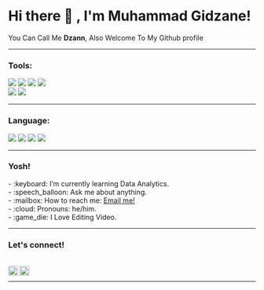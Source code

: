 # <summary><strong>Hi there :wave: , I'm Muhammad Gidzane!</strong></summary>
You Can Call Me <b>Dzann</b>, Also Welcome To My Github profile
<hr>

### <summary><strong>Tools:</strong></summary>
<p>
    <img src="https://img.shields.io/badge/Text%20Editor-Visual%20Studio%20Code-blue?&logo=visual%20studio%20code&logoColor=blue" />
    <img src="https://img.shields.io/badge/IDE-Visual_Studio-5C2D91?logo=visual-studio&logoColor=purple" /> 
    <img src="https://img.shields.io/badge/Database%20Designer-XAMPP-orange?&logo=xampp" /> 
    <img src="https://img.shields.io/badge/Design-Figma-F24E1E?&logo=figma" /> </br>
    <img src="https://img.shields.io/badge/API%20Tool-Postman-FF6C37?&logo=postman" /> 
    <img src="https://img.shields.io/badge/Database-SQL_Management_Studio-CC2927?logo=microsoft-sql-server" /> 
</p>
<hr>

### <summary><strong>Language:</strong></summary>
<p>
    <img src="https://img.icons8.com/color/48/000000/python.png" />
    <img src="https://img.icons8.com/color/48/000000/php.png" />
    <img src="https://img.icons8.com/color/48/000000/javascript.png" />
    <img src="https://img.icons8.com/color/48/000000/c-sharp-logo.png" />
</p>

<hr>

### <summary><strong>Yosh!</strong></summary>
<p>
    - :keyboard: I’m currently learning Data Analytics. </br>
    - :speech_balloon: Ask me about anything.</br>
    - :mailbox: How to reach me: <a href="mailto:muhammadgidzane@gmail.com">Email me!</a>  </br>
    - :cloud: Pronouns: he/him. </br>
    - :game_die: I Love Editing Video. </br>
<!--      <img src="https://imgur.com/vB6DViw" align="right" width="200px" /> -->
</p>

<hr>

### <summary><strong>Let's connect!</strong></summary>
</br>
<a href="https://discordapp.com/users/523105610900832257">
  <img align="left" alt="Dzann's Twitter" width="20px" src="https://simpleicons.now.sh/discord/495f7e" />
</a>
<a href="https://www.instagram.com/dzaeys/">
  <img align="left" alt="Dzann's Instagram" width="20px" src="https://simpleicons.now.sh/instagram/495f7e" />
</a>
</Br>
<hr>
<!-- <a href="https://yours.com/">
  <img align="left" alt="Goo's Blog" width="20px" src="https://simpleicons.now.sh/blogger/495f7e" />
</a> -->

<!--
**Dzann/Dzann** is a ✨ _special_ ✨ repository because its `README.md` (this file) appears on your GitHub profile.

Here are some ideas to get you started:

- 🔭 I’m currently working on ...
- 🌱 I’m currently learning ...
- 👯 I’m looking to collaborate on ...
- 🤔 I’m looking for help with ...
- 💬 Ask me about ...
- 📫 How to reach me: ...
- 😄 Pronouns: ...
- ⚡ Fun fact: ...
-->

